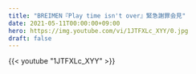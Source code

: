 ```yaml
---
title: "BREIMEN『Play time isn't over』緊急謝罪会見"
date: 2021-05-11T00:00:00+09:00
hero: https://img.youtube.com/vi/1JTFXLc_XYY/0.jpg
draft: false
---
```


{{< youtube "1JTFXLc_XYY" >}}
